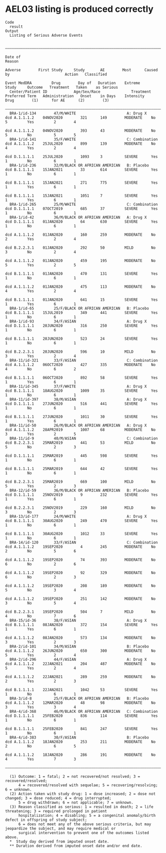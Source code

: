 # AEL03 listing is produced correctly

    Code
      result
    Output
      Listing of Serious Adverse Events
      
      —————————————————————————————————————————————————————————————————————————————————————————————————————————————————————————————————————————————————————————————————————————————————————————————
                                                                                                Date of                                                                                    Reason  
                                                                               Adverse        First Study     Study       AE        Most      Caused by                         Action   Classified
                                                                             Event MedDRA         Drug        Day of   Duration    Extreme      Study     Outcome   Treatment   Taken    as Serious
      Center/Patient ID            Age/Sex/Race              Treatment      Preferred Term   Administration   Onset    in Days    Intensity     Drug        (1)      for AE      (2)        (3)    
      —————————————————————————————————————————————————————————————————————————————————————————————————————————————————————————————————————————————————————————————————————————————————————————————
      BRA-1/id-134        47/M/WHITE                       A: Drug X        dcd A.1.1.1.2    04NOV2020        321      149        MODERATE    No          5         Yes         2        4         
                                                                            dcd A.1.1.1.2    04NOV2020        393      43         MODERATE    No          5         No          5        5         
      BRA-1/id-141        35/F/WHITE                       C: Combination   dcd A.1.1.1.2    25JUL2020        899      139        MODERATE    No          4         Yes         2        4         
                                                                            dcd D.1.1.1.1    25JUL2020        1093     3          SEVERE      Yes         1         No          6        1         
      BRA-1/id-236        32/M/BLACK OR AFRICAN AMERICAN   B: Placebo       dcd B.1.1.1.1    15JAN2021        33       614        SEVERE      Yes         1         No          6        1         
                                                                            dcd B.1.1.1.1    15JAN2021        271      775        SEVERE      Yes         1         Yes         6        1         
                                                                            dcd B.1.1.1.1    15JAN2021        1051     7          SEVERE      Yes         1         Yes         6        1         
      BRA-1/id-265        25/M/WHITE                       C: Combination   dcd D.1.1.1.1    07OCT2019        685      37         SEVERE      Yes         1         No          6        1         
      BRA-1/id-42         36/M/BLACK OR AFRICAN AMERICAN   A: Drug X        dcd D.1.1.1.1    01JAN2020        64       630        SEVERE      Yes         1         No          6        1         
                                                                            dcd A.1.1.1.2    01JAN2020        160      259        MODERATE    No          2         Yes         2        4         
                                                                            dcd B.2.2.3.1    01JAN2020        292      50         MILD        No          3         No          2        4         
                                                                            dcd A.1.1.1.2    01JAN2020        459      195        MODERATE    No          5         Yes         2        5         
                                                                            dcd B.1.1.1.1    01JAN2020        470      131        SEVERE      Yes         1         No          6        1         
                                                                            dcd A.1.1.1.2    01JAN2020        475      113        MODERATE    No          4         Yes         2        4         
                                                                            dcd B.1.1.1.1    01JAN2020        641      15         SEVERE      Yes         1         Yes         6        1         
      BRA-1/id-65         25/F/BLACK OR AFRICAN AMERICAN   B: Placebo       dcd B.1.1.1.1    15JUL2019        349      441        SEVERE      Yes         1         No          6        1         
      BRA-1/id-93         34/F/ASIAN                       A: Drug X        dcd D.1.1.1.1    20JUN2020        316      250        SEVERE      Yes         1         No          6        1         
                                                                            dcd B.1.1.1.1    20JUN2020        523      24         SEVERE      Yes         1         No          6        1         
                                                                            dcd B.2.2.3.1    20JUN2020        596      10         MILD        No          3         Yes         2        4         
      BRA-11/id-321       33/F/ASIAN                       C: Combination   dcd A.1.1.1.2    06OCT2020        427      335        MODERATE    No          4         No          6        2         
                                                                            dcd B.1.1.1.1    06OCT2020        892      58         SEVERE      Yes         1         Yes         6        1         
      BRA-11/id-345       37/F/WHITE                       A: Drug X        dcd B.1.1.1.1    18AUG2020        1009     35         SEVERE      Yes         1         No          6        1         
      BRA-11/id-397       38/M/ASIAN                       A: Drug X        dcd D.1.1.1.1    27JUN2020        516      441        SEVERE      Yes         1         No          6        1         
                                                                            dcd B.1.1.1.1    27JUN2020        1011     30         SEVERE      Yes         1         Yes         6        1         
      BRA-11/id-50        26/M/BLACK OR AFRICAN AMERICAN   A: Drug X        dcd A.1.1.1.2    28APR2019        1007     68         MODERATE    No          3         Yes         2        5         
      BRA-11/id-9         40/M/ASIAN                       C: Combination   dcd B.2.2.3.1    25MAR2019        441      53         MILD        No          5         No          2        3         
                                                                            dcd D.1.1.1.1    25MAR2019        445      598        SEVERE      Yes         1         No          6        1         
                                                                            dcd B.1.1.1.1    25MAR2019        644      42         SEVERE      Yes         1         No          6        1         
                                                                            dcd B.2.2.3.1    25MAR2019        669      100        MILD        No          5         Yes         2        3         
      BRA-12/id-59        36/M/BLACK OR AFRICAN AMERICAN   B: Placebo       dcd D.1.1.1.1    25NOV2019        9        232        SEVERE      Yes         1         Yes         6        1         
                                                                            dcd B.2.2.3.1    25NOV2019        229      160        MILD        No          3         No          2        3         
      BRA-13/id-177       24/M/WHITE                       A: Drug X        dcd B.1.1.1.1    30AUG2020        249      470        SEVERE      Yes         1         No          6        1         
                                                                            dcd B.1.1.1.1    30AUG2020        1012     33         SEVERE      Yes         1         No          6        1         
      BRA-14/id-120       33/F/ASIAN                       C: Combination   dcd A.1.1.1.2    19SEP2020        4        245        MODERATE    No          2         No          5        6         
                                                                            dcd A.1.1.1.2    19SEP2020        74       393        MODERATE    No          6         No          2        6         
                                                                            dcd A.1.1.1.2    19SEP2020        92       329        MODERATE    No          6         No          2        3         
                                                                            dcd A.1.1.1.2    19SEP2020        208      189        MODERATE    No          5         No          3        4         
                                                                            dcd A.1.1.1.2    19SEP2020        251      142        MODERATE    No          3         No          5        4         
                                                                            dcd B.2.2.3.1    19SEP2020        504      7          MILD        No          4         No          7        6         
      BRA-15/id-36        38/F/ASIAN                       A: Drug X        dcd B.1.1.1.1    08JAN2020        372      154        SEVERE      Yes         1         Yes         6        1         
                                                                            dcd A.1.1.1.2    08JAN2020        573      134        MODERATE    No          3         Yes         2        3         
      BRA-2/id-101        34/M/ASIAN                       B: Placebo       dcd A.1.1.1.2    26JUN2020        650      300        MODERATE    No          5         Yes         2        4         
      BRA-2/id-296        44/F/ASIAN                       A: Drug X        dcd A.1.1.1.2    22JAN2021        204      487        MODERATE    No          5         Yes         2        4         
                                                                            dcd A.1.1.1.2    22JAN2021        289      259        MODERATE    No          2         Yes         2        3         
                                                                            dcd B.1.1.1.1    22JAN2021        1042     53         SEVERE      Yes         1         No          6        1         
      BRA-3/id-8          25/F/BLACK OR AFRICAN AMERICAN   B: Placebo       dcd A.1.1.1.2    12MAR2020        48       98         MODERATE    No          3         Yes         3        4         
      BRA-4/id-368        46/M/BLACK OR AFRICAN AMERICAN   C: Combination   dcd D.1.1.1.1    25FEB2020        836      114        SEVERE      Yes         1         No          6        1         
                                                                            dcd B.1.1.1.1    25FEB2020        841      247        SEVERE      Yes         1         No          6        1         
      BRA-4/id-383        30/F/ASIAN                       B: Placebo       dcd A.1.1.1.2    18JAN2020        253      211        MODERATE    No          2         No          6        5         
                                                                            dcd A.1.1.1.2    18JAN2020        286      191        MODERATE    No          4         Yes         7        3         
      —————————————————————————————————————————————————————————————————————————————————————————————————————————————————————————————————————————————————————————————————————————————————————————————
      
      (1) Outcome: 1 = fatal; 2 = not recovered/not resolved; 3 = recovered/resolved;
          4 = recovered/resolved with sequelae; 5 = recovering/resolving; 6 = unknown.
      (2) Action taken with study drug: 1 = dose increased; 2 = dose not changed; 3 = dose reduced; 4 = drug interrupted;
          5 = drug withdrawn; 6 = not applicable; 7 = unknown.
      (3) Reason classified as serious: 1 = resulted in death; 2 = life threatening; 3 = required prolonged in patient
          hospitalization; 4 = disabling; 5 = a congenital anomaly/birth defect in offspring of study subject;
          6 = does not meet any of the above serious criteria, but may jeopardize the subject, and may require medical or
          surgical intervention to prevent one of the outcomes listed above.
      *  Study day derived from imputed onset date.
      ** Duration derived from imputed onset date and/or end date.

